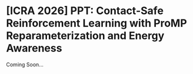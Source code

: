 # [ICRA 2026] PPT: Contact-Safe Reinforcement Learning with ProMP Reparameterization and Energy Awareness

Coming Soon...
